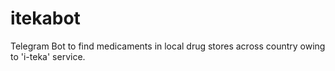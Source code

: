 # itekabot
Telegram Bot to find medicaments in local drug stores across country owing to 'i-teka' service.
